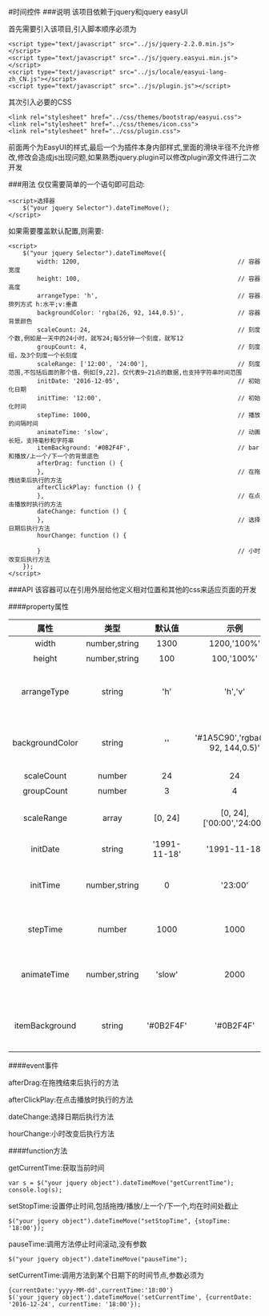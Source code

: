 #时间控件
###说明
该项目依赖于jquery和jquery easyUI

首先需要引入该项目,引入脚本顺序必须为

```
<script type="text/javascript" src="../js/jquery-2.2.0.min.js"></script>
<script type="text/javascript" src="../js/jquery.easyui.min.js"></script>
<script type="text/javascript" src="../js/locale/easyui-lang-zh_CN.js"></script>
<script type="text/javascript" src="../js/plugin.js"></script>  
```
其次引入必要的CSS
```
<link rel="stylesheet" href="../css/themes/bootstrap/easyui.css">
<link rel="stylesheet" href="../css/themes/icon.css">
<link rel="stylesheet" href="../css/plugin.css">
```
前面两个为EasyUI的样式,最后一个为插件本身内部样式,里面的滑块半径不允许修改,修改会造成js出现问题,如果熟悉jquery.plugin可以修改plugin源文件进行二次开发

###用法
仅仅需要简单的一个语句即可启动:

```
<script>选择器
    $("your jquery Selector").dateTimeMove();
</script>
```
如果需要覆盖默认配置,则需要:
```
<script>
    $("your jquery Selector").dateTimeMove({
        width: 1200,                                            // 容器宽度
        height: 100,                                            // 容器高度
        arrangeType: 'h',                                       // 容器排列方式 h:水平;v:垂直
        backgroundColor: 'rgba(26, 92, 144,0.5)',               // 容器背景颜色
        scaleCount: 24,                                         // 刻度个数,例如是一天中的24小时，就写24;每5分钟一个刻度，就写12
        groupCount: 4,                                          // 刻度组，及3个刻度一个长刻度
        scaleRange: ['12:00', '24:00'],                         // 刻度范围,不包括后面的那个值，例如[9,22]，仅代表9~21点的数据,也支持字符串时间范围
        initDate: '2016-12-05',                                 // 初始化日期
        initTime: '12:00',                                      // 初始化时间
        stepTime: 1000,                                         // 播放的间隔时间
        animateTime: 'slow',                                    // 动画长短，支持毫秒和字符串
        itemBackground: '#0B2F4F',                              // bar和播放/上一个/下一个的背景底色
        afterDrag: function () {
        },                                                      // 在拖拽结束后执行的方法
        afterClickPlay: function () {
        },                                                      // 在点击播放时执行的方法
        dateChange: function () {
        },                                                      // 选择日期后执行方法
        hourChange: function () {

        }                                                       // 小时改变后执行方法
    });
</script>

```

###API
该容器可以在引用外层给他定义相对位置和其他的css来适应页面的开发

####property属性

| 属性           |类型                  |默认值        |示例            | 说明  |
| :--------------:|:------------------:|:-----------:|:-------------:| :-----|
| width             | number,string     | 1300        | 1200,'100%' |容器宽度
| height            | number,string     | 100         | 100,'100%'  |容器高度
| arrangeType       | string            | 'h'         | 'h','v'     |容器排列,只支持这2种,h为水平排列,v为垂直排列
| backgroundColor   | string            | ''          | '#1A5C90','rgba(26, 92, 144,0.5)' |容器背景颜色,填入符合css规范的背景属性即可
| scaleCount        | number            | 24          | 24          |刻度线个数
| groupCount        | number            | 3           | 4           |刻度线分组数
| scaleRange        | array             | [0, 24]     | [0, 24],['00:00','24:00'] |显示的时间范围,时间不包括后者
| initDate          | string            | '1991-11-18'| '1991-11-18'|初始化日期
| initTime          | number,string     | 0           | '23:00'     |初始化时间,但是需要和scaleRange保持一致格式
| stepTime          | number            | 1000        | 1000        |两次动画间隔时间,单位为毫秒
| animateTime       | number,string     | 'slow'      | 2000        |动画播放时间,支持毫秒和特征字符串'fast','slow'
| itemBackground    | string            | '#0B2F4F'   | '#0B2F4F'   |bar/播放/上一个/下一个/刻度线的背景底色

####event事件

afterDrag:在拖拽结束后执行的方法

afterClickPlay:在点击播放时执行的方法

dateChange:选择日期后执行方法

hourChange:小时改变后执行方法

####function方法

getCurrentTime:获取当前时间
```$xslt
var s = $("your jquery object").dateTimeMove("getCurrentTime");
console.log(s);
```

setStopTime:设置停止时间,包括拖拽/播放/上一个/下一个,均在时间处截止

```$xslt
$("your jquery object").dateTimeMove("setStopTime", {stopTime: '18:00'});
```

pauseTime:调用方法停止时间滚动,没有参数

```angular2html
$("your jquery object").dateTimeMove("pauseTime");
```
setCurrentTime:调用方法到某个日期下的时间节点,参数必须为
```angular2html
{currentDate:'yyyy-MM-dd',currentTime:'18:00'}
$('your jquery object').dateTimeMove('setCurrentTime', {currentDate: '2016-12-24', currentTime: '18:00'});
```